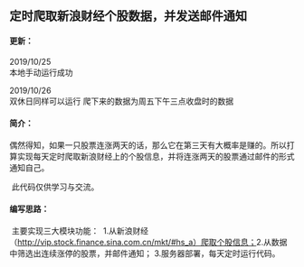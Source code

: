<h2>定时爬取新浪财经个股数据，并发送邮件通知</h2>
<h4>更新：</h4>

2019/10/25    
本地手动运行成功

2019/10/26    
双休日同样可以运行 爬下来的数据为周五下午三点收盘时的数据

<h4>简介：</h4>

​	    偶然得知，如果一只股票连涨两天的话，那么它在第三天有大概率是赚的。所以打算实现每天定时爬取新浪财经上的个股信息，并将连涨两天的股票通过邮件的形式通知自己。

​	    此代码仅供学习与交流。

<h4>编写思路：</h4>

​	    主要实现三大模块功能：
​	    1.从新浪财经（http://vip.stock.finance.sina.com.cn/mkt/#hs_a）爬取个股信息；
​	    2.从数据中筛选出连续涨停的股票，并邮件通知；
​	    3.服务器部署，每天定时运行代码。